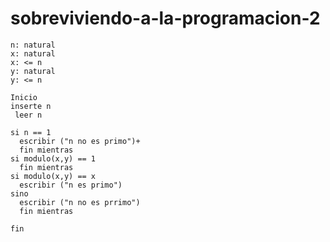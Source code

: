 # sobreviviendo-a-la-programacion-2

```pseudocode
n: natural
x: natural
x: <= n
y: natural
y: <= n

Inicio
inserte n
 leer n

si n == 1
  escribir ("n no es primo")+
  fin mientras 
si modulo(x,y) == 1
  fin mientras
si modulo(x,y) == x
  escribir ("n es primo")
sino
  escribir ("n no es prrimo")
  fin mientras

fin
```
